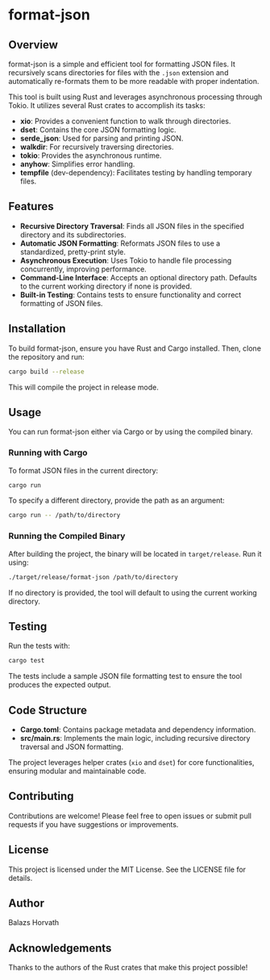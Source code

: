 # format-json

## Overview

format-json is a simple and efficient tool for formatting JSON files. It recursively scans directories for files with the `.json` extension and automatically re-formats them to be more readable with proper indentation.

This tool is built using Rust and leverages asynchronous processing through Tokio. It utilizes several Rust crates to accomplish its tasks:

- **xio**: Provides a convenient function to walk through directories.
- **dset**: Contains the core JSON formatting logic.
- **serde_json**: Used for parsing and printing JSON.
- **walkdir**: For recursively traversing directories.
- **tokio**: Provides the asynchronous runtime.
- **anyhow**: Simplifies error handling.
- **tempfile** (dev-dependency): Facilitates testing by handling temporary files.

## Features

- **Recursive Directory Traversal**: Finds all JSON files in the specified directory and its subdirectories.
- **Automatic JSON Formatting**: Reformats JSON files to use a standardized, pretty-print style.
- **Asynchronous Execution**: Uses Tokio to handle file processing concurrently, improving performance.
- **Command-Line Interface**: Accepts an optional directory path. Defaults to the current working directory if none is provided.
- **Built-in Testing**: Contains tests to ensure functionality and correct formatting of JSON files.

## Installation

To build format-json, ensure you have Rust and Cargo installed. Then, clone the repository and run:

```bash
cargo build --release
```

This will compile the project in release mode.

## Usage

You can run format-json either via Cargo or by using the compiled binary.

### Running with Cargo

To format JSON files in the current directory:

```bash
cargo run
```

To specify a different directory, provide the path as an argument:

```bash
cargo run -- /path/to/directory
```

### Running the Compiled Binary

After building the project, the binary will be located in `target/release`. Run it using:

```bash
./target/release/format-json /path/to/directory
```

If no directory is provided, the tool will default to using the current working directory.

## Testing

Run the tests with:

```bash
cargo test
```

The tests include a sample JSON file formatting test to ensure the tool produces the expected output.

## Code Structure

- **Cargo.toml**: Contains package metadata and dependency information.
- **src/main.rs**: Implements the main logic, including recursive directory traversal and JSON formatting.

The project leverages helper crates (`xio` and `dset`) for core functionalities, ensuring modular and maintainable code.

## Contributing

Contributions are welcome! Please feel free to open issues or submit pull requests if you have suggestions or improvements.

## License

This project is licensed under the MIT License. See the LICENSE file for details.

## Author

Balazs Horvath

## Acknowledgements

Thanks to the authors of the Rust crates that make this project possible!
